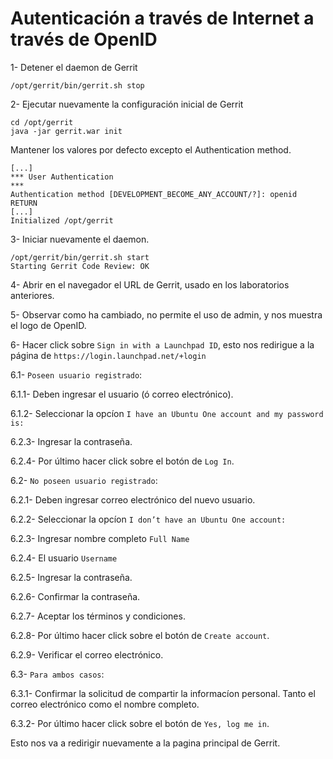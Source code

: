 Autenticación a través de Internet a través de OpenID
====

1- Detener el daemon de Gerrit

```
/opt/gerrit/bin/gerrit.sh stop
```

2- Ejecutar nuevamente la configuración inicial de Gerrit 

```
cd /opt/gerrit
java -jar gerrit.war init
```

Mantener los valores por defecto excepto el Authentication method.

```
[...]
*** User Authentication
***
Authentication method [DEVELOPMENT_BECOME_ANY_ACCOUNT/?]: openid RETURN
[...]
Initialized /opt/gerrit
```

3- Iniciar nuevamente el daemon.

```
/opt/gerrit/bin/gerrit.sh start
Starting Gerrit Code Review: OK
```

4- Abrir en el navegador el URL de Gerrit, usado en los laboratorios anteriores.

5- Observar como ha cambiado, no permite el uso de admin, y nos muestra el logo de OpenID.

6- Hacer click sobre `Sign in with a Launchpad ID`, esto nos redirigue a la página de `https://login.launchpad.net/+login`

6.1- `Poseen usuario registrado`: 

6.1.1-  Deben ingresar el usuario (ó correo electrónico).

6.1.2- Seleccionar la opcíon `I have an Ubuntu One account and my password is:` 

6.2.3- Ingresar la contraseña.

6.2.4- Por último hacer click sobre el botón de `Log In`.

6.2- `No poseen usuario registrado`: 

6.2.1- Deben ingresar correo electrónico del nuevo usuario.

6.2.2- Seleccionar la opcíon `I don’t have an Ubuntu One account:`

6.2.3- Ingresar nombre completo `Full Name`

6.2.4- El usuario `Username`

6.2.5- Ingresar la contraseña.

6.2.6- Confirmar la contraseña.

6.2.7- Aceptar los términos y condiciones.

6.2.8- Por último hacer click sobre el botón de `Create account`.

6.2.9- Verificar el correo electrónico.

6.3- `Para ambos casos`:

6.3.1- Confirmar la solicitud de compartir la informacíon personal. Tanto el correo electrónico como el nombre completo.

6.3.2- Por último hacer click sobre el botón de `Yes, log me in`.

Esto nos va a redirigir nuevamente a la pagina principal de Gerrit.
